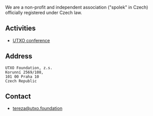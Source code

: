 We are a non-profit and independent association ("spolek" in Czech) officially registered under Czech law.

## Activities
- [UTXO conference](https://utxo.cz)

## Address

```
UTXO Foundation, z.s.
Korunní 2569/108,
101 00 Praha 10
Czech Republic
```

## Contact

- [tereza@utxo.foundation](mailto:tereza@utxo.foundation)
